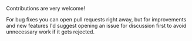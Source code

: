 Contributions are very welcome!

For bug fixes you can open pull requests right away, but for improvements and new features I'd suggest opening an
issue for discussion first to avoid unnecessary work if it gets rejected.
